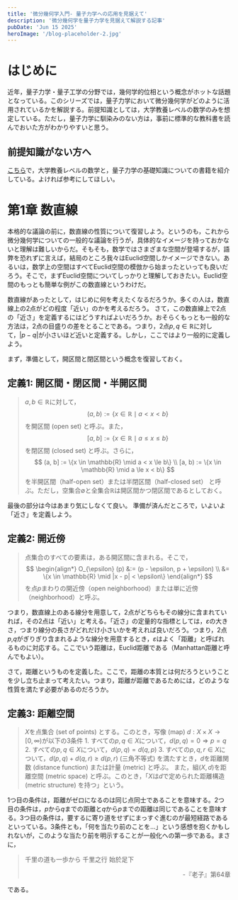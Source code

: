 ```yaml
---
title: '微分幾何学入門- 量子力学への応用を見据えて'
description: '微分幾何学を量子力学を見据えて解説する記事'
pubDate: 'Jun 15 2025'
heroImage: '/blog-placeholder-2.jpg'
---
```


# はじめに
近年，量子力学・量子工学の分野では，幾何学的位相という概念がホットな話題となっている。このシリーズでは，量子力学において微分幾何学がどのように活用されているかを解説する。前提知識としては，大学教養レベルの数学のみを想定している。ただし，量子力学に馴染みのない方は，事前に標準的な教科書を読んでおいた方がわかりやすいと思う。

## 前提知識がない方へ
[こちら](3.md)で，大学教養レベルの数学と，量子力学の基礎知識についての書籍を紹介している。よければ参考にしてほしい。

# 第1章 数直線
本格的な議論の前に，数直線の性質について復習しよう。というのも，これから微分幾何学についての一般的な議論を行うが，具体的なイメージを持っておかないと理解は難しいからだ。そもそも，数学ではさまざまな空間が登場するが，語弊を恐れずに言えば，結局のところ我々はEuclid空間しかイメージできない。あるいは，数学上の空間はすべてEuclid空間の模倣から始まったといっても良いだろう。そこで，まずEuclid空間についてしっかりと理解しておきたい。Euclid空間のもっとも簡単な例がこの数直線というわけだ。

数直線があったとして，はじめに何を考えたくなるだろうか。多くの人は，数直線上の2点がどの程度「近い」のかを考えるだろう。
さて，この数直線上で2点の「近さ」を定義するにはどうすればよいだろうか。おそらくもっとも一般的な方法は，2点の目盛りの差をとることである。つまり，2点$p, q \in \mathbb{R}$に対して，$|p - q|$が小さいほど近いと定義する。しかし，ここではより一般的に定義しよう。

まず，準備として，開区間と閉区間という概念を復習しておく。
## 定義1: 開区間・閉区間・半開区間
>  $a, b \in \mathbb{R}$に対して，
  $$
    (a, b) := \{x \in \mathbb{R} \mid a < x < b\}
  $$
  を開区間 (open set) と呼ぶ。また，
  $$
    [a, b] := \{x \in \mathbb{R} \mid a \le x \le b\}
  $$
  を閉区間 (closed set) と呼ぶ。さらに，
  $$
    (a, b] := \{x \in \mathbb{R} \mid a < x \le b\} \\
    [a, b) := \{x \in \mathbb{R} \mid a \le x < b\}
  $$
  を半開区間（half-open set）または半閉区間（half-closed set）  と呼ぶ。ただし，空集合$\emptyset$と全集合$\mathbb{R}$は開区間かつ閉区間であるとしておく。

最後の部分は今はあまり気にしなくて良い。
準備が済んだところで，いよいよ「近さ」を定義しよう。
## 定義2: 開近傍
> 点集合のすべての要素は，ある開区間に含まれる。そこで，
  $$
  \begin{align*}
    O_{\epsilon} (p) &:= (p - \epsilon, p + \epsilon) \\
                      &= \{x \in \mathbb{R} \mid |x - p| < \epsilon\}
  \end{align*}
  $$
  を点$p$まわりの開近傍（open neighborhood）または単に近傍 （neighborhood）と呼ぶ。

つまり，数直線上のある線分を用意して，2点がどちらもその線分に含まれていれば，その2点は「近い」と考える。「近さ」の定量的な指標としては，$\varepsilon$の大きさ，つまり線分の長さがどれだけ小さいかを考えれば良いだろう。つまり，2点$p$,$q$がぎりぎり含まれるような線分を用意するとき，$\varepsilon$はよく「距離」と呼ばれるものに対応する。ここでいう距離は，Euclid距離である（Manhattan距離と呼んでもよい）。

さて，距離というものを定義した。ここで，距離の本質とは何だろうということを少し立ち止まって考えたい。つまり，距離が距離であるためには，どのような性質を満たす必要があるのだろうか。
## 定義3: 距離空間
> $X$を点集合 (set of points) とする。このとき，写像 (map) $d: X \times X \rightarrow [0, \infty)$が以下の3条件
    1. すべての$p, q \in X$について，$d(p, q) = 0 \Rightarrow p = q$
    2. すべての$p, q \in X$について，$d(p, q) = d(q, p)$
    3. すべての$p, q, r \in X$について，$d(p, q) + d(q, r) \ge d(p, r)$ (三角不等式)
  を満たすとき，$d$を距離関数 (distance function) または計量 (metric) と呼ぶ。
  また，組$(X, d)$を距離空間 (metric space) と呼ぶ。このとき，「$X$は$d$で定められた距離構造 (metric structure) を持つ」という。

1つ目の条件は，距離がゼロになるのは同じ点同士であることを意味する。2つ目の条件は，$p$から$q$までの距離と$q$から$p$までの距離は同じであることを意味する。3つ目の条件は，要するに寄り道をせずにまっすぐ進むのが最短経路であるといっている。3条件とも，「何を当たり前のことを...」という感想を抱くかもしれないが，このような当たり前を明示することが一般化への第一歩である。まさに，
> 千里の道も一歩から
> 千里之行 始於足下
> <div style="text-align: right;">-『老子』第64章</div>

である。